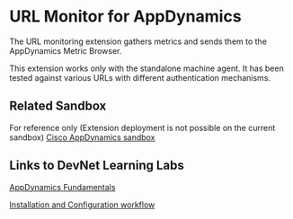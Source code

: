 # URL Monitor for AppDynamics
The URL monitoring extension gathers metrics and sends them to the AppDynamics Metric Browser.

This extension works only with the standalone machine agent. It has been tested against various URLs with different authentication mechanisms.


## Related Sandbox
For reference only (Extension deployment is not possible on the current sandbox) [Cisco AppDynamics sandbox](https://devnetsandbox.cisco.com/RM/Diagram/Index/9e056219-ab84-4741-9485-de3d3446caf2?diagramType=Topology)

## Links to DevNet Learning Labs
[AppDynamics Fundamentals](https://developer.cisco.com/learning/modules/appdynamics-fundamentals)

[Installation and Configuration workflow](https://github.com/Appdynamics/url-monitoring-extension/blob/master/README.md)
